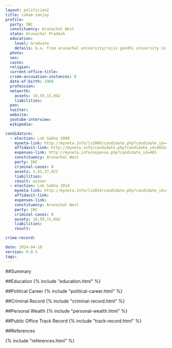 ```yaml
---
layout: politician2
title: takam sanjoy
profile: 
  party: INC
  constituency: Arunachal West
  state: Arunachal Pradesh
  education: 
    level: Graduate
    details: b.a. from arunachal university/rajiv gandhi university in 1989
  photo: 
  sex: 
  caste: 
  religion: 
  current-office-title: 
  crime-accusation-instances: 0
  date-of-birth: 1968
  profession: 
  networth: 
    assets: 10,59,15,042
    liabilities: 
  pan: 
  twitter: 
  website: 
  youtube-interview: 
  wikipedia: 

candidature: 
  - election: Lok Sabha 2009
    myneta-link: http://myneta.info/ls2009/candidate.php?candidate_id=465
    affidavit-link: http://myneta.info/candidate.php?candidate_id=465&scan=original
    expenses-link: http://myneta.info/expense.php?candidate_id=465
    constituency: Arunachal West 
    party: INC
    criminal-cases: 0
    assets: 2,41,37,021
    liabilities: 
    result: winner 
  - election: Lok Sabha 2014
    myneta-link: http://myneta.info/ls2014/candidate.php?candidate_id=405
    affidavit-link: 
    expenses-link: 
    constituency: Arunachal West 
    party: INC
    criminal-cases: 0
    assets: 10,59,15,042
    liabilities: 
    result:  

crime-record: 

date: 2014-04-10
version: 0.0.5
tags: 
---
```


##Summary


##Education
{% include "education.html" %}


##Political Career
{% include "political-career.html" %}


##Criminal Record
{% include "criminal-record.html" %}


##Personal Wealth
{% include "personal-wealth.html" %}


##Public Office Track Record
{% include "track-record.html" %}


##References


{% include "references.html" %}
